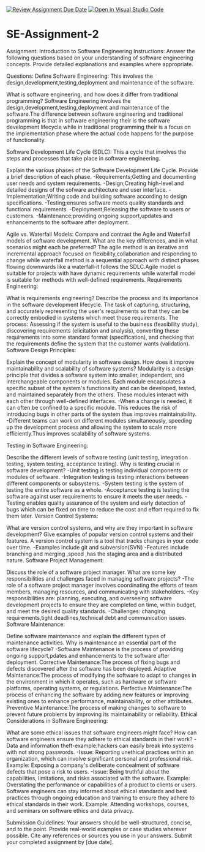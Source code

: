 [![Review Assignment Due Date](https://classroom.github.com/assets/deadline-readme-button-22041afd0340ce965d47ae6ef1cefeee28c7c493a6346c4f15d667ab976d596c.svg)](https://classroom.github.com/a/-ucQIGTc)
[![Open in Visual Studio Code](https://classroom.github.com/assets/open-in-vscode-2e0aaae1b6195c2367325f4f02e2d04e9abb55f0b24a779b69b11b9e10269abc.svg)](https://classroom.github.com/online_ide?assignment_repo_id=15277752&assignment_repo_type=AssignmentRepo)
# SE-Assignment-2
Assignment: Introduction to Software Engineering
Instructions:
Answer the following questions based on your understanding of software engineering concepts. Provide detailed explanations and examples where appropriate.

Questions:
Define Software Engineering:
This involves the design,development,testing,deployment and maintenance of the software.

What is software engineering, and how does it differ from traditional programming?
Software Engineering  involves the design,development,testing,deployment and maintenance of the software.The difference between software engineering and traditional programming is that in software engineering their is the software development lifecycle while in traditional programming their is a focus on the implementation phase where the actual code happens for the purpose of functionality.

Software Development Life Cycle (SDLC):
This a cycle that involves the steps and processes that take place in software engineering.

Explain the various phases of the Software Development Life Cycle. Provide a brief description of each phase.
-Requirements;Getting and documenting user needs and system requirements.
-Design;Creating high-level and detailed designs of the sofware architecture and user interface.
-Implementation;Writing code and building software according to design specifications.
-Testing;ensures software meets quality standards and functional requirements.
-Deployment;Releasing the software to users or customers.
-Maintenance;providing ongoing support,updates and enhancements to the software after deployment.

Agile vs. Waterfall Models:
Compare and contrast the Agile and Waterfall models of software development. What are the key differences, and in what scenarios might each be preferred?
The agile method is an iterative and incremental approach focused on flexibility,collaboration and responding to change while waterfall method is a sequential approach with distinct phases flowing downwards like a waterfall-it follows the SDLC.Agile model is suitable for projects with have dynamic requirements while waterfall model is suitable for methods with well-defined requirements.
Requirements Engineering:

What is requirements engineering? Describe the process and its importance in the software development lifecycle.
The task of capturing, structuring, and accurately representing the user's requirements so that they can be correctly embodied in systems which meet those requirements.
The process:
 Assessing if the system is useful to the business (feasibility study), discovering requirements (elicitation and analysis), converting these requirements into some standard format (specification), and checking that the requirements define the system that the customer wants (validation).
Software Design Principles:

Explain the concept of modularity in software design. How does it improve maintainability and scalability of software systems?
Modularity is a design principle that divides a software system into smaller, independent, and interchangeable components or modules. Each module encapsulates a specific subset of the system's functionality and can be developed, tested, and maintained separately from the others. These modules interact with each other through well-defined interfaces.
-When a change is needed, it can often be confined to a specific module. This reduces the risk of introducing bugs in other parts of the system thus improves maintainability.
-Different teams can work on different modules simultaneously, speeding up the development process and allowing the system to scale more efficiently.Thus improves scalability of software systems.

Testing in Software Engineering:

Describe the different levels of software testing (unit testing, integration testing, system testing, acceptance testing). Why is testing crucial in software development?
-Unit testing is testing individual components or modules of software.
-Integration testing is testing interactions between different components or subsystems.
-System testing is the system of testing the entire software as a whole.
-Acceptance testing is testing the software against user requirements to ensure it meets the user needs.
  -Testing enables quality assurance of the system and early detection of bugs which can be fixed on time to reduce the cost and effort required to fix them later.
Version Control Systems:

What are version control systems, and why are they important in software development? Give examples of popular version control systems and their features.
A version control system is a tool that tracks changes in your code over time.
-Examples include git and subversion(SVN)
  -Features include branching and merging ,speed ,has the staging area and a distributed nature.
Software Project Management:

Discuss the role of a software project manager. What are some key responsibilities and challenges faced in managing software projects?
-The role of a software project manager involves coordinating the efforts of team members, managing resources, and communicating with stakeholders.
   -Key responsibilities are:
 planning, executing, and overseeing software development projects to ensure they are completed on time, within budget, and meet the desired quality standards.
 -Challenges:
 changing requirements,tight deadlines,technical debt and communication issues. 
Software Maintenance:

Define software maintenance and explain the different types of maintenance activities. Why is maintenance an essential part of the software lifecycle?
-Software Maintenance is the process of providing ongoing support,pdates and enhancements to the software after deployment.
  Corrective Maintenance:The process of fixing bugs and defects discovered after the software has been deployed.
  Adaptive Maintenance:The process of modifying the software to adapt to changes in the environment in which it operates, such as hardware or software platforms, operating systems, or regulations.
  Perfective Maintenance:The process of enhancing the software by adding new features or improving existing ones to enhance performance, maintainability, or other attributes.
  Preventive Maintenance:The process of making changes to software to prevent future problems by improving its maintainability or reliability.
Ethical Considerations in Software Engineering:

What are some ethical issues that software engineers might face? How can software engineers ensure they adhere to ethical standards in their work?
-Data and information theft-example:hackers can easily break into systems with not strong passwords.
-Issue: Reporting unethical practices within an organization, which can involve significant personal and professional risk.
Example: Exposing a company's deliberate concealment of software defects that pose a risk to users.
-Issue: Being truthful about the capabilities, limitations, and risks associated with the software.
Example: Overstating the performance or capabilities of a product to clients or users.
  Software engineers can stay informed about ethical standards and best practices through ongoing education and training to ensure they adhere to ethical standards in their work.
Example: Attending workshops, courses, and seminars on software ethics and data privacy.

Submission Guidelines:
Your answers should be well-structured, concise, and to the point.
Provide real-world examples or case studies wherever possible.
Cite any references or sources you use in your answers.
Submit your completed assignment by [due date].
